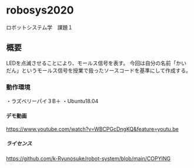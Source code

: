 # robosys2020
ロボットシステム学　課題１

## 概要
LEDを点滅させることにより、モールス信号を表す。
今回は自分の名前「かいだん」というモールス信号を授業で扱ったソースコードを基準にして作成する。

### 動作環境
・ラズベリーパイ３B＋
・Ubuntu18.04

#### デモ動画
https://www.youtube.com/watch?v=WBCPGcDngKQ&feature=youtu.be

##### ライセンス
https://github.com/k-Ryunosuke/robot-system/blob/main/COPYING
